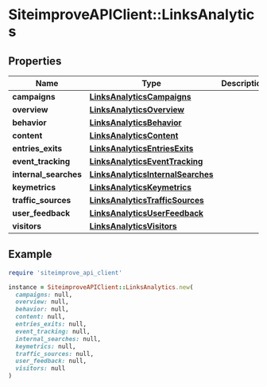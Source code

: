 # SiteimproveAPIClient::LinksAnalytics

## Properties

| Name | Type | Description | Notes |
| ---- | ---- | ----------- | ----- |
| **campaigns** | [**LinksAnalyticsCampaigns**](LinksAnalyticsCampaigns.md) |  | [optional] |
| **overview** | [**LinksAnalyticsOverview**](LinksAnalyticsOverview.md) |  | [optional] |
| **behavior** | [**LinksAnalyticsBehavior**](LinksAnalyticsBehavior.md) |  | [optional] |
| **content** | [**LinksAnalyticsContent**](LinksAnalyticsContent.md) |  | [optional] |
| **entries_exits** | [**LinksAnalyticsEntriesExits**](LinksAnalyticsEntriesExits.md) |  | [optional] |
| **event_tracking** | [**LinksAnalyticsEventTracking**](LinksAnalyticsEventTracking.md) |  | [optional] |
| **internal_searches** | [**LinksAnalyticsInternalSearches**](LinksAnalyticsInternalSearches.md) |  | [optional] |
| **keymetrics** | [**LinksAnalyticsKeymetrics**](LinksAnalyticsKeymetrics.md) |  | [optional] |
| **traffic_sources** | [**LinksAnalyticsTrafficSources**](LinksAnalyticsTrafficSources.md) |  | [optional] |
| **user_feedback** | [**LinksAnalyticsUserFeedback**](LinksAnalyticsUserFeedback.md) |  | [optional] |
| **visitors** | [**LinksAnalyticsVisitors**](LinksAnalyticsVisitors.md) |  | [optional] |

## Example

```ruby
require 'siteimprove_api_client'

instance = SiteimproveAPIClient::LinksAnalytics.new(
  campaigns: null,
  overview: null,
  behavior: null,
  content: null,
  entries_exits: null,
  event_tracking: null,
  internal_searches: null,
  keymetrics: null,
  traffic_sources: null,
  user_feedback: null,
  visitors: null
)
```

